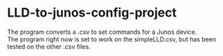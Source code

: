 # LLD-to-junos-config-project
The program converts a .csv to set commands for a Junos device.   
The program right now is set to work on the simpleLLD.csv, but has been tested on the other .csv files.
